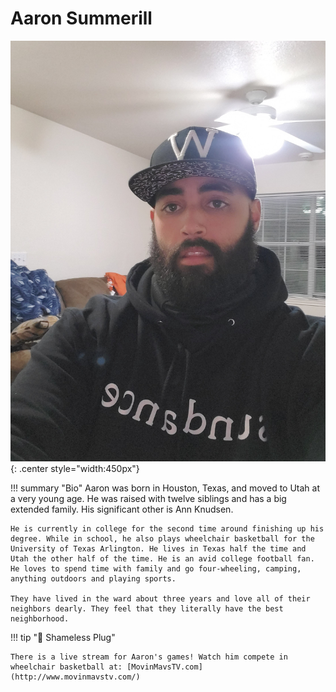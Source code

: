 # Aaron Summerill

![Aaron Summerill](../img/aaron-summerill-photo.jpg){: .center style="width:450px"}

<div id="buzzsprout-player-7325374"></div>
<script src="https://www.buzzsprout.com/1520302/7325374-wheelchair-basketball-for-the-win.js?container_id=buzzsprout-player-7325374&player=small" type="text/javascript" charset="utf-8"></script>

!!! summary "Bio"
    Aaron was born in Houston, Texas, and moved to Utah at a very young age. He was raised with twelve siblings and has a big extended family. His significant other is Ann Knudsen.
    
    He is currently in college for the second time around finishing up his degree. While in school, he also plays wheelchair basketball for the University of Texas Arlington. He lives in Texas half the time and Utah the other half of the time. He is an avid college football fan. He loves to spend time with family and go four-wheeling, camping, anything outdoors and playing sports.
    
    They have lived in the ward about three years and love all of their neighbors dearly. They feel that they literally have the best neighborhood.


!!! tip ":electric_plug: Shameless Plug"

    There is a live stream for Aaron's games! Watch him compete in wheelchair basketball at: [MovinMavsTV.com](http://www.movinmavstv.com/)

